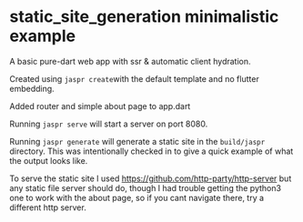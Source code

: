 # static_site_generation minimalistic example

A basic pure-dart web app with ssr & automatic client hydration.

Created using `jaspr create`with the default template and no flutter embedding.

Added router and simple about page to app.dart

Running `jaspr serve` will start a server on port 8080.

Running `jaspr generate` will generate a static site in the `build/jaspr` directory. This was intentionally checked in to give a quick example of what the output looks like.

To serve the static site I used https://github.com/http-party/http-server but any static file server should do, though I had trouble getting the python3 one to work with the about page, so if you cant navigate there, try a different http server.
